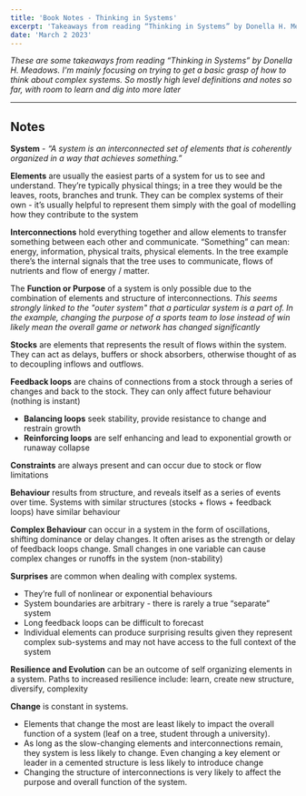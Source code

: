 ```yaml
---
title: 'Book Notes - Thinking in Systems'
excerpt: 'Takeaways from reading “Thinking in Systems” by Donella H. Meadows'
date: 'March 2 2023'
---
```


_These are some takeaways from reading “Thinking in Systems” by Donella H. Meadows. I'm mainly focusing on trying to get a basic grasp of how to think about complex systems. So mostly high level definitions and notes so far, with room to learn and dig into more later_

---

## Notes

**System** - _“A system is an interconnected set of elements that is coherently organized in a way that achieves something.”_

**Elements** are usually the easiest parts of a system for us to see and understand. They’re typically physical things; in a tree they would be the leaves, roots, branches and trunk. They can be complex systems of their own - it’s usually helpful to represent them simply with the goal of modelling how they contribute to the system

**Interconnections** hold everything together and allow elements to transfer something between each other and communicate. “Something” can mean: energy, information, physical traits, physical elements. In the tree example there’s the internal signals that the tree uses to communicate, flows of nutrients and flow of energy / matter.

The **Function or Purpose** of a system is only possible due to the combination of elements and structure of interconnections. _This seems strongly linked to the "outer system" that a particular system is a part of. In the example, changing the purpose of a sports team to lose instead of win likely mean the overall game or network has changed significantly_

**Stocks** are elements that represents the result of flows within the system. They can act as delays, buffers or shock absorbers, otherwise thought of as to decoupling inflows and outflows.

**Feedback loops** are chains of connections from a stock through a series of changes and back to the stock. They can only affect future behaviour (nothing is instant)

- **Balancing loops** seek stability, provide resistance to change and restrain growth
- **Reinforcing loops** are self enhancing and lead to exponential growth or runaway collapse

**Constraints** are always present and can occur due to stock or flow limitations

**Behaviour** results from structure, and reveals itself as a series of events over time. Systems with similar structures (stocks + flows + feedback loops) have similar behaviour

**Complex Behaviour** can occur in a system in the form of oscillations, shifting dominance or delay changes. It often arises as the strength or delay of feedback loops change. Small changes in one variable can cause complex changes or runoffs in the system (non-stability)

**Surprises** are common when dealing with complex systems.

- They’re full of nonlinear or exponential behaviours
- System boundaries are arbitrary - there is rarely a true “separate” system
- Long feedback loops can be difficult to forecast
- Individual elements can produce surprising results given they represent complex sub-systems and may not have access to the full context of the system

**Resilience and Evolution** can be an outcome of self organizing elements in a system. Paths to increased resilience include: learn, create new structure, diversify, complexity

**Change** is constant in systems.

- Elements that change the most are least likely to impact the overall function of a system (leaf on a tree, student through a university).
- As long as the slow-changing elements and interconnections remain, they system is less likely to change. Even changing a key element or leader in a cemented structure is less likely to introduce change
- Changing the structure of interconnections is very likely to affect the purpose and overall function of the system.
